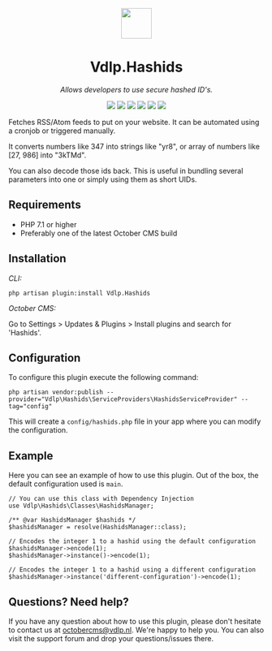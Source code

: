 <p align="center">
	<img height="60px" width="60px" src="https://plugins.vdlp.nl/octobercms/icons/Vdlp.Hashids.svg">
	<h1 align="center">Vdlp.Hashids</h1>
</p>

<p align="center">
	<em>Allows developers to use secure hashed ID's.</em>
</p>

<p align="center">
	<img src="https://badgen.net/packagist/php/vdlp/oc-hashids-plugin">
	<img src="https://badgen.net/packagist/license/vdlp/oc-hashids-plugin">
	<img src="https://badgen.net/github/release/vdlp/oc-hashids-plugin">
	<img src="https://badgen.net/packagist/dt/vdlp/oc-hashids-plugin">
	<img src="https://badgen.net/badge/cms/October%20CMS">
	<img src="https://badgen.net/badge/type/plugin">
</p>

Fetches RSS/Atom feeds to put on your website. It can be automated using a cronjob or triggered manually.

It converts numbers like 347 into strings like "yr8", or array of numbers like [27, 986] into "3kTMd".

You can also decode those ids back. This is useful in bundling several parameters into one or simply using them as short UIDs.

## Requirements

* PHP 7.1 or higher
* Preferably one of the latest October CMS build

## Installation

*CLI:*

```
php artisan plugin:install Vdlp.Hashids
```

*October CMS:*

Go to Settings > Updates & Plugins > Install plugins and search for 'Hashids'.

## Configuration

To configure this plugin execute the following command:

```
php artisan vendor:publish --provider="Vdlp\Hashids\ServiceProviders\HashidsServiceProvider" --tag="config"
```

This will create a `config/hashids.php` file in your app where you can modify the configuration.

## Example

Here you can see an example of how to use this plugin. Out of the box, the default configuration used is `main`.

```
// You can use this class with Dependency Injection
use Vdlp\Hashids\Classes\HashidsManager;

/** @var HashidsManager $hashids */
$hashidsManager = resolve(HashidsManager::class);

// Encodes the integer 1 to a hashid using the default configuration
$hashidsManager->encode(1);
$hashidsManager->instance()->encode(1);

// Encodes the integer 1 to a hashid using a different configuration
$hashidsManager->instance('different-configuration')->encode(1);
```

## Questions? Need help?

If you have any question about how to use this plugin, please don't hesitate to contact us at octobercms@vdlp.nl. We're happy to help you. You can also visit the support forum and drop your questions/issues there.
